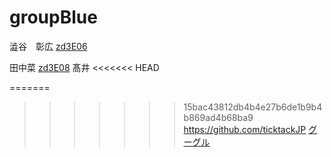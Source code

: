 # groupBlue


澁谷　彰広
[zd3E06](https://github.com/akihiro-shibuya)

田中菜
[zd3E08](https://github.com/zd3e08)
髙井
<<<<<<< HEAD

=======
>>>>>>> 15bac43812db4b4e27b6de1b9b4b869ad4b68ba9
https://github.com/ticktackJP
[グーグル](http://google.com)
